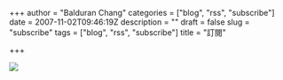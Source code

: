 +++
author = "Balduran Chang"
categories = ["blog", "rss", "subscribe"]
date = 2007-11-02T09:46:19Z
description = ""
draft = false
slug = "subscribe"
tags = ["blog", "rss", "subscribe"]
title = "訂閱"

+++


[![](http://feeds.feedburner.com/~fc/balduran?bg=&fg=&anim=)](http://feeds.feedburner.com/balduran)

